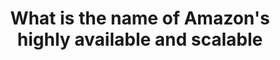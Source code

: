 ---
layout: answer
title: "What is the name of Amazon's highly available and scalable"
blurb: "Route 53 is Amazon's DNS web service. Amazon Route 53 effectively connects user requests to infrastructure running in AWS – such as Amazon EC2 instance"
quid: 267
---